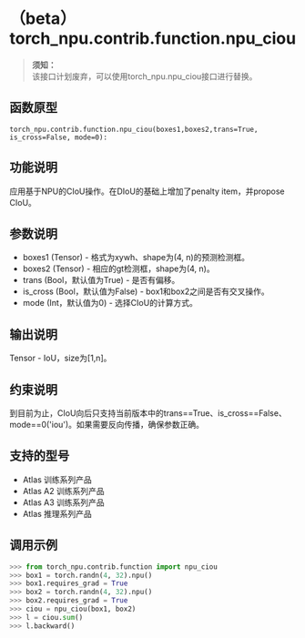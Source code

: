 # （beta）torch_npu.contrib.function.npu_ciou

>**须知：**<br>
>该接口计划废弃，可以使用torch_npu.npu_ciou接口进行替换。

## 函数原型

```
torch_npu.contrib.function.npu_ciou(boxes1,boxes2,trans=True, is_cross=False, mode=0):
```

## 功能说明

应用基于NPU的CIoU操作。在DIoU的基础上增加了penalty item，并propose CIoU。

## 参数说明

- boxes1 (Tensor) - 格式为xywh、shape为(4, n)的预测检测框。
- boxes2 (Tensor) - 相应的gt检测框，shape为(4, n)。
- trans (Bool，默认值为True) - 是否有偏移。
- is_cross (Bool，默认值为False) - box1和box2之间是否有交叉操作。
- mode (Int，默认值为0) - 选择CIoU的计算方式。

## 输出说明

Tensor - IoU，size为[1,n]。

## 约束说明

到目前为止，CIoU向后只支持当前版本中的trans==True、is_cross==False、mode==0('iou')。如果需要反向传播，确保参数正确。

## 支持的型号

- <term>Atlas 训练系列产品</term>
- <term>Atlas A2 训练系列产品</term>
- <term>Atlas A3 训练系列产品</term>
- <term>Atlas 推理系列产品</term>

## 调用示例

```python
>>> from torch_npu.contrib.function import npu_ciou
>>> box1 = torch.randn(4, 32).npu()
>>> box1.requires_grad = True
>>> box2 = torch.randn(4, 32).npu()
>>> box2.requires_grad = True
>>> ciou = npu_ciou(box1, box2) 
>>> l = ciou.sum()
>>> l.backward()
```

